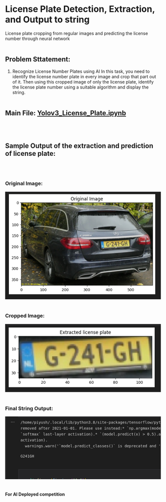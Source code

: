 # License Plate Detection, Extraction, and Output to string
License plate cropping from regular images and predicting the license number through neural network
<br/><br/>
## Problem Sttatement:
1. Recognize License Number Plates using AI
In this task, you need to identify the license number plate in every image and crop that part out of it. Then using this cropped image of only the license plate, identify the license plate number using a suitable algorithm and display the string.
<br/><br/>
## Main File: [Yolov3_License_Plate.ipynb](Yolov3_License_Plate.ipynb)
<br/><br/>
## Sample Output of the extraction and prediction of license plate:
<br/><br/>
### Original Image:
![Original](/Output/og1.png)
<br/><br/>
### Cropped Image:
![cropped](/Output/crop1.png)
<br/><br/>
### Final String Output:
![string](/Output/string_out.png)
<br/><br/>
#### For AI Deployed competition
